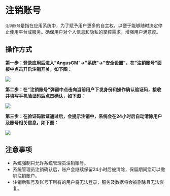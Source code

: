 注销账号
===

`注销账号`是指在应用系统中，为了赋予用户更多的自主权，以便于能够随时决定停止使用平台或服务。确保用户对个人信息和隐私的掌控需求，增强用户满意度。

## 操作方式

**第一步：登录应用后进入"AngusGM"->"系统"->"安全设置"，在"注销账号"面板中点击开启注销开关，如下图：**

![](https://bj-c1-prod-files.xcan.cloud/storage/pubapi/v1/file/securitysetting-signcancel.png?fid=207887511026925831&fpt=0kNqZWqIKGz6eHH5wjG4X0nJedmJyR3E4kALV88B)

**第二步：在"注销账号"弹窗中点击向当前用户下发身份和操作确认验证码，接收并填写手机验证码后点击确认，如下图：**

![](https://bj-c1-prod-files.xcan.cloud/storage/pubapi/v1/file/securitysetting-signcancel-conform.png?fid=207887511026925825&fpt=2nNtAnw2ve1Qy9RI0fNrbUcDapI4aPEH9Uhn1uiC)

**第三步：在验证码验证通过后，会提示注销中，系统会在24小时后自动清除用户及账号相关信息，如下图：**

![](https://bj-c1-prod-files.xcan.cloud/storage/pubapi/v1/file/securitysetting-signcancel-pengding.png?fid=207887511026925827&fpt=twzwsSk9bgx10CuM1h644FoInv0dpH2SVXiZ7ANE)

## 注意事项

- 系统强制只允许系统管理员注销账号。
- 系统管理员注销确认后，账户会继续保留24小时后被清除，保留期间您可以撤销注销账户。
- 注销后账号及账号下所有的用户将无法登录，服务及数据将会被删除且无法恢复。

